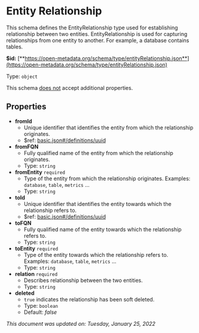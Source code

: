# Entity Relationship

This schema defines the EntityRelationship type used for establishing relationship between two entities. EntityRelationship is used for capturing relationships from one entity to another. For example, a database contains tables.

**$id:** [**https://open-metadata.org/schema/type/entityRelationship.json**](https://open-metadata.org/schema/type/entityRelationship.json)

Type: `object`

This schema <u>does not</u> accept additional properties.

## Properties
 - **fromId**
	 - Unique identifier that identifies the entity from which the relationship originates.
	 - $ref: [basic.json#/definitions/uuid](basic.md#uuid)
 - **fromFQN**
	 - Fully qualified name of the entity from which the relationship originates.
	 - Type: `string`
 - **fromEntity** `required`
	 - Type of the entity from which the relationship originates. Examples: `database`, `table`, `metrics` ...
	 - Type: `string`
 - **toId**
	 - Unique identifier that identifies the entity towards which the relationship refers to.
	 - $ref: [basic.json#/definitions/uuid](basic.md#uuid)
 - **toFQN**
	 - Fully qualified name of the entity towards which the relationship refers to.
	 - Type: `string`
 - **toEntity** `required`
	 - Type of the entity towards which the relationship refers to. Examples: `database`, `table`, `metrics` ...
	 - Type: `string`
 - **relation** `required`
	 - Describes relationship between the two entities.
	 - Type: `string`
 - **deleted**
	 - `true` indicates the relationship has been soft deleted.
	 - Type: `boolean`
	 - Default: _false_


_This document was updated on: Tuesday, January 25, 2022_